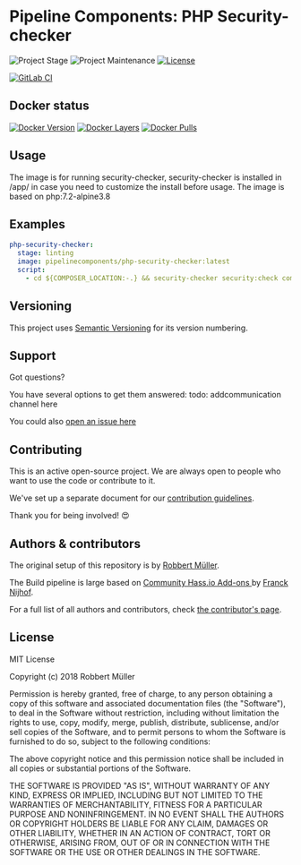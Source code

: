 # Pipeline Components: PHP Security-checker

![Project Stage][project-stage-shield]
![Project Maintenance][maintenance-shield]
[![License][license-shield]](LICENSE)

[![GitLab CI][gitlabci-shield]][gitlabci]

## Docker status

[![Docker Version][version-shield]][microbadger]
[![Docker Layers][layers-shield]][microbadger]
[![Docker Pulls][pulls-shield]][dockerhub]

## Usage

The image is for running security-checker, security-checker is installed in /app/ in case you need to customize the install before usage. The image is based on php:7.2-alpine3.8

## Examples

```yaml
php-security-checker:
  stage: linting
  image: pipelinecomponents/php-security-checker:latest
  script:
    - cd ${COMPOSER_LOCATION:-.} && security-checker security:check composer.lock
```

## Versioning

This project uses [Semantic Versioning][semver] for its version numbering.

## Support

Got questions?

You have several options to get them answered:
todo: addcommunication channel here

You could also [open an issue here][issue]

## Contributing

This is an active open-source project. We are always open to people who want to
use the code or contribute to it.

We've set up a separate document for our [contribution guidelines](CONTRIBUTING.md).

Thank you for being involved! :heart_eyes:

## Authors & contributors

The original setup of this repository is by [Robbert Müller][mjrider].

The Build pipeline is large based on [Community Hass.io Add-ons
][hassio-addons] by [Franck Nijhof][frenck].

For a full list of all authors and contributors,
check [the contributor's page][contributors].

## License

MIT License

Copyright (c) 2018 Robbert Müller

Permission is hereby granted, free of charge, to any person obtaining a copy
of this software and associated documentation files (the "Software"), to deal
in the Software without restriction, including without limitation the rights
to use, copy, modify, merge, publish, distribute, sublicense, and/or sell
copies of the Software, and to permit persons to whom the Software is
furnished to do so, subject to the following conditions:

The above copyright notice and this permission notice shall be included in all
copies or substantial portions of the Software.

THE SOFTWARE IS PROVIDED "AS IS", WITHOUT WARRANTY OF ANY KIND, EXPRESS OR
IMPLIED, INCLUDING BUT NOT LIMITED TO THE WARRANTIES OF MERCHANTABILITY,
FITNESS FOR A PARTICULAR PURPOSE AND NONINFRINGEMENT. IN NO EVENT SHALL THE
AUTHORS OR COPYRIGHT HOLDERS BE LIABLE FOR ANY CLAIM, DAMAGES OR OTHER
LIABILITY, WHETHER IN AN ACTION OF CONTRACT, TORT OR OTHERWISE, ARISING FROM,
OUT OF OR IN CONNECTION WITH THE SOFTWARE OR THE USE OR OTHER DEALINGS IN THE
SOFTWARE.

[commits]: https://gitlab.com/pipeline-components/php-security-checker/commits/master
[contributors]: https://gitlab.com/pipeline-components/php-security-checker/graphs/master
[dockerhub]: https://hub.docker.com/r/pipelinecomponents/php-security-checker
[license-shield]: https://img.shields.io/badge/License-MIT-green.svg
[mjrider]: https://gitlab.com/mjrider
[gitlabci-shield]: https://img.shields.io/gitlab/pipeline/pipeline-components/php-security-checker.svg
[gitlabci]: https://gitlab.com/pipeline-components/php-security-checker/commits/master
[issue]: https://gitlab.com/pipeline-components/php-security-checker/issues
[keepchangelog]: http://keepachangelog.com/en/1.0.0/
[layers-shield]: https://images.microbadger.com/badges/image/pipelinecomponents/php-security-checker.svg
[maintenance-shield]: https://img.shields.io/maintenance/yes/2019.svg
[microbadger]: https://microbadger.com/images/pipelinecomponents/php-security-checker
[project-stage-shield]: https://img.shields.io/badge/project%20stage-production%20ready-brightgreen.svg
[pulls-shield]: https://img.shields.io/docker/pulls/pipelinecomponents/php-security-checker.svg
[releases]: https://gitlab.com/pipeline-components/php-security-checker/tags
[repository]: https://gitlab.com/pipeline-components/php-security-checker
[semver]: http://semver.org/spec/v2.0.0.html
[version-shield]: https://images.microbadger.com/badges/version/pipelinecomponents/php-security-checker.svg

[frenck]: https://github.com/frenck
[hassio-addons]: https://github.com/hassio-addons
